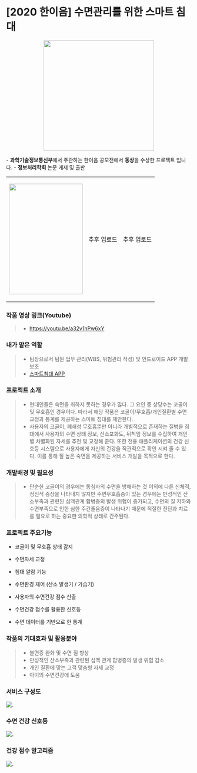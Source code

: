 # [2020 한이음] 수면관리를 위한 스마트 침대

<p align="center"><img src="https://i.imgur.com/U4luNfX.png" width="300" height="300"></p>
  - <b>과학기술정보통신부</b>에서 주관하는 한이음 공모전에서 <b>동상</b>을 수상한 프로젝트 입니다.
  - <b>정보처리학회</b> 논문 게제 및 출판
  
 | | | |
|------|---|---|
|<p align="left"><img src="https://i.imgur.com/94By6Z5.png" width="200" height="300" width="200" height="300"></p> <p align="center">|추후 업로드 |추후 업로드|
  

### 작품 영상 링크(Youtube)
> - https://youtu.be/a32v1hPw6xY



### 내가 맡은 역할
> - 팀장으로서 팀원 업무 관리(WBS, 위험관리 작성) 및 안드로이드 APP 개발보조
> - [스마트침대 APP](https://github.com/sanhee/Hanium-SmartBedProject/tree/main/app/DreamLand)

### 프로젝트 소개

>- 현대인들은 숙면을 취하지 못하는 경우가 많다. 그 요인 중 상당수는 코골이 및 무호흡인 경우이다. 따라서 해당 작품은 코골이/무호흡/개인질환별 수면교정과 통계를 제공하는 스마트 침대를 제안한다. 
>- 사용자의 코골이, 폐쇄성 무호흡뿐만 아니라 개별적으로 존재하는 질병을 침대에서 사용자의 수면 상태 정보, 산소포화도, 뒤척임 정보를 수집하여 개인별 차별화된 자세를 추천 및 교정해 준다. 또한 전용 애플리케이션의 건강 신호등 시스템으로 사용자에게 자신의 건강을 직관적으로 확인 시켜 줄 수 있다. 이를 통해 질 높은 숙면을 제공하는 서비스 개발을 목적으로 한다.


### 개발배경 및 필요성
>- 단순한 코골이의 경우에는 동침자의 수면을 방해하는 것 이외에 다른 신체적, 정신적 증상을 나타내지 않지만 수면무호흡증이 있는 경우에는 만성적인 산소부족과 관련된 심맥관계 합병증의 발생 위험이 증가되고, 수면의 질 저하와 수면부족으로 인한 심한 주간졸음증이 나타나기 때문에 적절한 진단과 치료를 필요로 하는 중요한 의학적 상태로 간주된다.

### 프로젝트 주요기능

 - 코골이 및 무호흡 상태 감지

 - 수면자세 교정

 - 침대 알람 기능

 - 수면환경 제어 (산소 발생기 / 가습기)

 - 사용자의 수면건강 점수 산출

 - 수면건강 점수를 활용한 신호등

 - 수면 데이터를 기반으로 한 통계

### 작품의 기대효과 및 활용분야

>-  불면증 완화 및 수면 질 향상
>-  만성적인 산소부족과 관련된 심맥 관계 합병증의 발생 위험 감소
>-  개인 질환에 맞는 고객 맞춤형 자세 교정
>-  아이의 수면건강에 도움
   
    
### 서비스 구성도
![.](https://i.imgur.com/QdtHoGO.png)

### 수면 건강 신호등
![.](https://i.imgur.com/ipkmtFj.png)

### 건강 점수 알고리즘
![.](https://i.imgur.com/eqjutxt.png)

